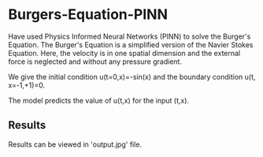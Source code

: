 # Burgers-Equation-PINN
Have used Physics Informed Neural Networks (PINN) to solve the Burger's Equation. The Burger's Equation is a simplified version of the Navier Stokes Equation. Here, the velocity is in one spatial dimension and the external force is neglected and without any pressure gradient. 

We give the initial condition u(t=0,x)=-sin(x) and the boundary condition u(t, x=-1,+1)=0. 

The model predicts the value of u(t,x) for the input (t,x).

## Results
Results can be viewed in 'output.jpg' file.
